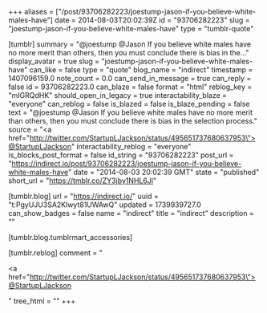 +++
aliases = ["/post/93706282223/joestump-jason-if-you-believe-white-males-have"]
date = 2014-08-03T20:02:39Z
id = "93706282223"
slug = "joestump-jason-if-you-believe-white-males-have"
type = "tumblr-quote"

[tumblr]
summary = "@joestump @Jason If you believe white males have no more merit than others, then you must conclude there is bias in the..."
display_avatar = true
slug = "joestump-jason-if-you-believe-white-males-have"
can_like = false
type = "quote"
blog_name = "indirect"
timestamp = 1407096159.0
note_count = 0.0
can_send_in_message = true
can_reply = false
id = 93706282223.0
can_blaze = false
format = "html"
reblog_key = "mIGRQdHK"
should_open_in_legacy = true
interactability_blaze = "everyone"
can_reblog = false
is_blazed = false
is_blaze_pending = false
text = "@joestump @Jason If you believe white males have no more merit than others, then you must conclude there is bias in the selection process."
source = "<a href=\"http://twitter.com/StartupLJackson/status/495651737680637953\">@StartupLJackson</a>"
interactability_reblog = "everyone"
is_blocks_post_format = false
id_string = "93706282223"
post_url = "https://indirect.io/post/93706282223/joestump-jason-if-you-believe-white-males-have"
date = "2014-08-03 20:02:39 GMT"
state = "published"
short_url = "https://tmblr.co/ZY3jby1NHL6Jl"

[tumblr.blog]
url = "https://indirect.io/"
uuid = "t:PgyUJU3SA2Klwyt81UWAwQ"
updated = 1739939727.0
can_show_badges = false
name = "indirect"
title = "indirect"
description = ""

[tumblr.blog.tumblrmart_accessories]

[tumblr.reblog]
comment = "<p><a href=\"http://twitter.com/StartupLJackson/status/495651737680637953\">@StartupLJackson</a></p>"
tree_html = ""
+++
